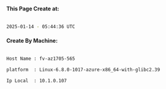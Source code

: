 
   
#### This Page Create at:

```bash

2025-01-14 - 05:44:36 UTC

```

#### Create By Machine:

```bash

Host Name : fv-az1705-565

platform  : Linux-6.8.0-1017-azure-x86_64-with-glibc2.39

Ip Local  : 10.1.0.107

```


